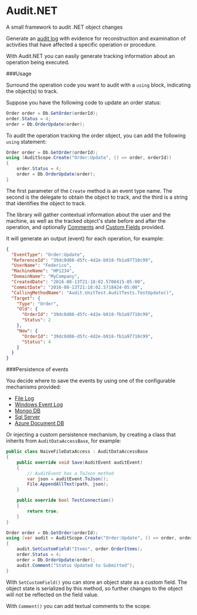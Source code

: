# Audit.NET
A small framework to audit .NET object changes

Generate an [audit log](https://en.wikipedia.org/wiki/Audit_trail) with evidence for reconstruction and examination of activities that have affected a specific operation or procedure. 

With Audit.NET you can easily generate tracking information about an operation being executed.

###Usage

Surround the operation code you want to audit with a `using` block, indicating the object(s) to track.

Suppose you have the following code to update an order status:

```c#
Order order = Db.GetOrder(orderId);
order.Status = 4;
order = Db.OrderUpdate(order);
```

To audit the operation tracking the order object, you can add the following `using` statement:
```c#
Order order = Db.GetOrder(orderId);
using (AuditScope.Create("Order:Update", () => order, orderId))
{
    order.Status = 4;
    order = Db.OrderUpdate(order);
}
```

The first parameter of the `Create` method is an event type name. The second is the delegate to obtain the object to track, and the third is a string that identifies the object to track.

The library will gather contextual information about the user and the machine, as well as the tracked object's state before and after the operation, and optionally [Comments]() and [Custom Fields]() provided.

It will generate an output (event) for each operation, for example:

```json
{
  "EventType": "Order:Update",
  "ReferenceId": "39dc0d86-d5fc-4d2e-b918-fb1a97710c99",
  "UserName": "Federico",
  "MachineName": "HP1234",
  "DomainName": "MyCompany",
  "CreatedDate": "2016-08-13T21:18:02.5708415-05:00",
  "CommitDate": "2016-08-13T21:18:02.5718424-05:00",
  "CallingMethodName": "Audit.UnitTest.AuditTests.TestUpdate()",
  "Target": {
    "Type": "Order",
    "Old": {
      "OrderId": "39dc0d86-d5fc-4d2e-b918-fb1a97710c99",
      "Status": 2
    },
    "New": {
      "OrderId": "39dc0d86-d5fc-4d2e-b918-fb1a97710c99",
      "Status": 4
    }
  }
}
```

###Persistence of events

You decide where to save the events by using one of the configurable mechanisms provided:

- [File Log]()
- [Windows Event Log]()
- [Mongo DB]()
- [Sql Server]()
- [Azure Document DB]()

Or injecting a custom persistence mechanism, by creating a class that inherits from `AuditDataAccessBase`, for example:

```c#
public class NaiveFileDataAccess : AuditDataAccessBase
{
    public override void Save(AuditEvent auditEvent)
    {
        // AuditEvent has a ToJson method
        var json = auditEvent.ToJson();
        File.AppendAllText(path, json);
    }

    public override bool TestConnection()
    {
        return true;
    }
}
```


```c#
Order order = Db.GetOrder(orderId);
using (var audit = AuditScope.Create("Order:Update", () => order, orderId))
{
    audit.SetCustomField("Items", order.OrderItems);
    order.Status = 4;
    order = Db.OrderUpdate(order);
    audit.Comment("Status Updated to Submitted");
}
```

With `SetCustomField()` you can store an object state as a custom field. The object state is serialized by this method, so further changes to the object will not be reflected on the field value.

With `Comment()` you can add textual comments to the scope.



